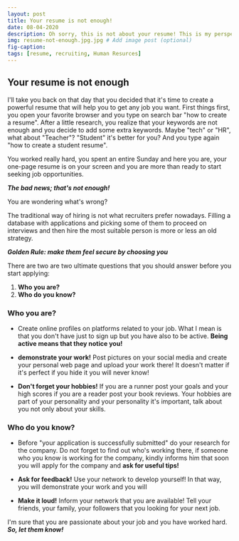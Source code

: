 ```yaml
---
layout: post
title: Your resume is not enough! 
date: 08-04-2020
description: Oh sorry, this is not about your resume! This is my perspective on what recruiters need to know about you! # Add post description (optional)
img: resume-not-enough.jpg.jpg # Add image post (optional)
fig-caption: 
tags: [resume, recruiting, Human Resurces]
---
```

## Your resume is not enough

I'll take you back on that day that you decided that it's time to create a powerful resume that will help you to get any job you want. First things first, you open your favorite browser and you type on search bar "how to create a resume".  After a little research, you realize that your keywords are not enough and you decide to add some extra keywords. Maybe "tech" or "HR", what about "Teacher"? "Student" it's better for you? And you type again "how to create a student resume".  

 You worked really hard, you spent an entire Sunday and here you are, your one-page resume is on your screen and you are more than ready to start seeking job opportunities. 

***The bad news; that's not enough!***

You are wondering what's wrong? 

The traditional way of hiring is not what recruiters prefer nowadays.  Filling a database with applications and picking some of them to proceed on interviews and then hire the most suitable person is more or less an old strategy.  

***Golden Rule: make them feel secure by choosing you***
 
There are two are two ultimate questions that you should answer before you start applying:

 1. **Who you are?**
 2. **Who do you know?**



### Who you are?


- Create online profiles on platforms related to your job. What I mean is that you don't have just to sign up but you have also to be active. **Being active means that they notice you!** 

-  **demonstrate your work!** Post pictures on your social media and create your personal web page and upload your work there!  It doesn't matter if it's perfect if you hide it you will never know!

-  **Don't forget your hobbies!** If you are a runner post your goals and your high scores if you are a reader post your book reviews. Your hobbies are part of your personality and your personality it's important, talk about you not only about your skills. 

### Who do you know? 

 - Before "your application is successfully submitted" do your research for the company. Do not forget to find out who's working there, if someone who you know is working for the company, kindly informs him that soon you will apply for the company and **ask for useful tips!** 
 
 - **Ask for feedback!** Use your network to develop yourself! In that way, you will demonstrate your work and you will 

 - **Make it loud!** Inform your network that you are available! Tell your friends, your family, your followers that you looking for your next job. 


I'm sure that you are passionate about your job and you have worked hard.   ***So, let them know!*** 




